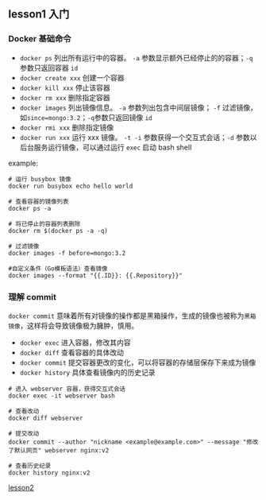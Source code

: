## lesson1 入门

### Docker 基础命令

 * `docker ps` 列出所有运行中的容器。 `-a` 参数显示额外已经停止的的容器；`-q`参数只返回容器 `id`
 * `docker create xxx` 创建一个容器
 * `docker kill xxx` 停止该容器
 * `docker rm xxx` 删除指定容器
 * `docker images` 列出镜像信息。 `-a` 参数列出包含中间层镜像； `-f` 过滤镜像，如`since=mongo:3.2`；`-q`参数只返回镜像 `id`
 * `docker rmi xxx` 删除指定镜像
 * `docker run xxx` 运行 xxx 镜像。 `-t -i` 参数获得一个交互式会话；`-d` 参数以后台服务运行镜像，可以通过运行 `exec` 启动 bash shell

example:

```
# 运行 busybox 镜像
docker run busybox echo hello world

# 查看容器的镜像列表
docker ps -a

# 将已停止的容器列表删除
docker rm $(docker ps -a -q)

# 过滤镜像
docker images -f before=mongo:3.2

#自定义条件（Go模板语法）查看镜像
docker images --format "{{.ID}}: {{.Repository}}"
```

### 理解 commit

`docker commit` 意味着所有对镜像的操作都是黑箱操作，生成的镜像也被称为`黑箱镜像`，这样将会导致镜像极为臃肿，慎用。

 * `docker exec` 进入容器，修改其内容
 * `docker diff` 查看容器的具体改动
 * `docker commit` 提交容器更改的变化，可以将容器的存储层保存下来成为镜像
 * `docker history` 具体查看镜像内的历史记录

```
# 进入 webserver 容器，获得交互式会话
docker exec -it webserver bash

# 查看改动
docker diff webserver

# 提交改动
docker commit --author "nickname <example@example.com>" --message "修改了默认网页" webserver nginx:v2

# 查看历史纪录
docker history nginx:v2
```

[lesson2](./lesson2.md)
